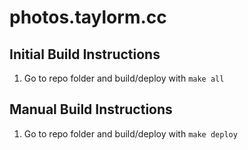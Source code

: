# photos.taylorm.cc

## Initial Build Instructions

1) Go to repo folder and build/deploy with `make all`

## Manual Build Instructions

1) Go to repo folder and build/deploy with `make deploy`
